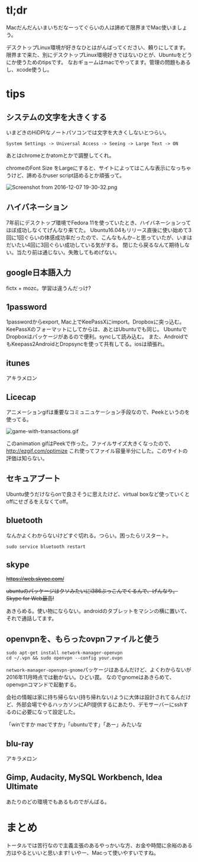 # tl;dr

Macだんだんいまいちだなーってぐらいの人は諦めて限界までMac使いましょう。

デスクトップLinux環境が好きなひとはがんばってください、頼りにしてます。
限界まで来た、別にデスクトップLinux環境好きではないひとが、Ubuntuをどうにか使うためのtipsです。
なおギョームはmacでやってます。管理の問題もあるし、xcode使うし。

# tips

## システムの文字を大きくする

いまどきのHiDPIなノートパソコンでは文字を大きくしないとつらい。

```
System Settings -> Universal Access -> Seeing -> Large Text -> ON
```

あとはchromeとかatomとかで調整してくれ。

chromeのFont Size をLargeにすると、サイトによってはこんな表示になっちゃうけど、諦めるかuser script詰めるとか頑張って。

![Screenshot from 2016-12-07 19-30-32.png](https://qiita-image-store.s3.amazonaws.com/0/5653/01ff8cd8-5672-90ea-9a4d-03357c9128ef.png)

## ハイバネーション

7年前にデスクトップ環境でFedora 11を使っていたとき、ハイバネーションってほぼ成功しなくてげんなり来てた。
Ubuntu16.04もリリース直後に使い始めて3回に1回ぐらいの体感成功率だったので、こんなもんか−と思っていたが、いまはだいたい4回に3回ぐらい成功している気がする。
閉じたら戻るなんて期待しない。当たり前は通じない。失敗してもめげない。

## google日本語入力

fictx + mozc。学習は違うんだっけ?

## 1password

1passwordからexport, Mac上でKeePassXにimport。Dropboxに突っ込む。
KeePassXのフォーマットにしてからは、あとはUbuntuでも同じ。
UbuntuでDropboxはパッケージがあるので便利。syncして読み込む。
また、AndroidでもKeepass2AndroidとDropsyncを使って共有してる。iosは頑張れ。

## itunes

アキラメロン

## Licecap

アニメーションgifは重要なコミュニュケーション手段なので、Peekというのを使ってる。

![game-with-transactions.gif](https://qiita-image-store.s3.amazonaws.com/0/5653/d584c5e4-5140-b5fe-c742-3d4050e9bf29.gif)

このanimation gifはPeekで作った。ファイルサイズ大きくなったので、http://ezgif.com/optimize これ使ってファイル容量半分にした。このサイトの評価は知らない。

## セキュアブート

Ubuntu使うだけならonで良さそうに思えたけど、virtual boxなど使っていくとoffにせざるをえなくてoff。

## bluetooth


なんかよくわからないけどすぐ切れる。つらい。困ったらリスタート。

```
sudo service bluetooth restart
```

## skype

~~https://web.skype.com/~~

~~ubuntuのパッケージはクソみたいにi386ぶっこんでくるんで、げんなり。
Skype for Web最高!~~

あきらめる。使い物にならない。androidのタブレットをマシンの横に置いて、それで通話してます。

## openvpnを、もらったovpnファイルと使う

```
sudo apt-get install network-manager-openvpn
cd ~/.vpn && sudo openvpn --config your.ovpn
```

`network-manager-openvpn-gnome`パッケージはあるんだけど、よくわからないが2016年11月時点では動かない。ひどい罠。
なのでgnomeはあきらめて、openvpnコマンドで起動する。

会社の情報は家に持ち帰らない(持ち帰れない)ように大体は設計されてるんだけど、外部会場でやるハッカソンにAPI提供するにあたり、デモサーバーにsshするのに必要になって設定した。

「winですか macですか」「ubuntuです」「あー」みたいな

## blu-ray

アキラメロン

## Gimp, Audacity, MySQL Workbench, Idea Ultimate

あたりのどの環境でもあるものでがんばる。

# まとめ

トータルでは苦行なので主義主張のあるやっかいな方、お金や時間に余裕のある方はやるといいと思います!
いやー、Macって使いやすいですね。
